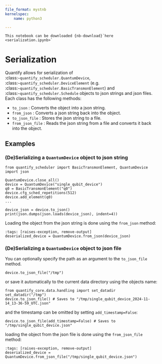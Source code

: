 ```yaml
---
file_format: mystnb
kernelspec:
    name: python3

---
```

```{seealso}
This notebook can be downloaded {nb-download}`here <serialization.ipynb>`
```

# Serialization

Quantify allows for serialization of :class:`~quantify_scheduler.QuantumDevice`, :class:`~quantify_scheduler.DeviceElement` (e.g. :class:`~quantify_scheduler.BasicTransmonElement`) and :class:`~quantify_scheduler.Schedule` objects to json strings and json files. Each class has the following methods:

- `to_json` : Converts the object into a json string.
- `from_json` : Converts a json string back into the object.
- `to_json_file` : Stores the json string to a file.
- `from_json_file` : Reads the json string from a file and converts it back into the object.

## Examples

### (De)Serializing a `QuantumDevice` object to json string

```{code-cell} ipython3
from quantify_scheduler import BasicTransmonElement, QuantumDevice
import json

QuantumDevice.close_all()
device = QuantumDevice("single_qubit_device")
q0 = BasicTransmonElement("q0")
device.cfg_sched_repetitions(512)
device.add_element(q0)
...

device_json = device.to_json()
print(json.dumps(json.loads(device_json), indent=4))

```

Loading the object from the json string is done using the `from_json` method:

```{code-cell} ipython3
:tags: [raises-exception, remove-output]
deserialized_device = QuantumDevice.from_json(device_json)
```

### (De)Serializing a `QuantumDevice` object to json file

You can optionally specify the path as an argument to the `to_json_file` method.

```{code-cell} ipython3
device.to_json_file("/tmp")
```

or save it automatically to the current data directory using the objects name:

```{code-cell} ipython3
from quantify_core.data.handling import set_datadir
set_datadir("/tmp")
device.to_json_file() # Saves to "/tmp/single_qubit_device_2024-11-14_13-36-59_UTC.json"
```

and the timestamp can be omitted by setting `add_timestamp=False`:

```{code-cell} ipython3
device.to_json_file(add_timestamp=False) # Saves to "/tmp/single_qubit_device.json"
```

loading the object from the json file is done using the `from_json_file` method:

```{code-cell} ipython3
:tags: [raises-exception, remove-output]
deserialized_device = QuantumDevice.from_json_file("/tmp/single_qubit_device.json")
```
